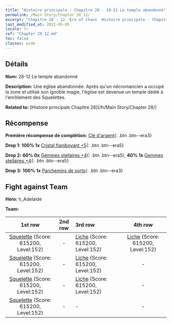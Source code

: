 ```yaml
---
title: "Histoire principale - Chapitre 28 - 28-12 Le temple abandonné"
permalink: /Main Story/Chapter 28_12/
excerpt: "Chapitre 28 - 12. Era of Chaos  Histoire principale - Chapitre 28_12. 28-12 Le temple abandonné"
last_modified_at: 2021-05-05
locale: fr
ref: "Chapter 28_12.md"
toc: false
classes: wide
---
```


## Détails

 **Nom:** 28-12 Le temple abandonné

 **Description:** Une église abandonnée. Après qu'un nécromancien a occupé la zone et utilisé son ignoble magie, l'église est devenue un temple dédié à l'enrôlement des Squelettes.

 **Related to:** [Histoire principale Chapitre 28](/fr/Main Story/Chapter 28/)

## Récompense

 **Première récompense de complétion:** [Clé d'argent](/ItemsFR/con_693/){: .btn .btn--era3}

 **Drop 1:** **100% 1x** [Cristal flamboyant +5](/ItemsFR/mat_101/){: .btn .btn--era5}

 **Drop 2:** **60% 0x** [Gemmes stellaires +4](/ItemsFR/mat_93/){: .btn .btn--era5}, **40% 1x** [Gemmes stellaires +4](/ItemsFR/mat_93/){: .btn .btn--era5}

 **Drop 3:** **100% 1x** [Parchemins de sorts](/ItemsFR/con_694/){: .btn .btn--era3}


## Fight against Team
 **Hero:** h_Adelaide

 **Team:**


  | 1st row | 2nd row | 3rd row | 4th row |
  |:----:|:----:|:----|:----:|
  | [Squelette](/fr/units/Skeleton/) (Score: 615200, Level:152)  | - | [Liche](/fr/units/Lich/) (Score: 615200, Level:152)  | [Liche](/fr/units/Lich/) (Score: 615200, Level:152)  |
  | [Squelette](/fr/units/Skeleton/) (Score: 615200, Level:152)  | - | [Liche](/fr/units/Lich/) (Score: 615200, Level:152)  | - |
  | [Squelette](/fr/units/Skeleton/) (Score: 615200, Level:152)  | - | [Liche](/fr/units/Lich/) (Score: 615200, Level:152)  | - |
  | [Squelette](/fr/units/Skeleton/) (Score: 615200, Level:152)  | - | - | - |


